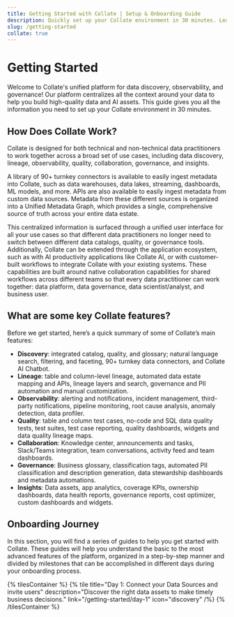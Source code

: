```yaml
---
title: Getting Started with Collate | Setup & Onboarding Guide
description: Quickly set up your Collate environment in 30 minutes. Learn how to connect data sources, explore features, and begin your onboarding journey.
slug: /getting-started
collate: true
---
```


# Getting Started

Welcome to Collate's unified platform for data discovery, observability, and governance! Our platform centralizes all 
the context around your data to help you build high-quality data and AI assets. This guide gives you all the information you
need to set up your Collate environment in 30 minutes.

## How Does Collate Work?

Collate is designed for both technical and non-technical data practitioners to work together across a broad set of use cases,
including data discovery, lineage, observability, quality, collaboration, governance, and insights.

A library of 90+ turnkey connectors is available to easily ingest metadata into Collate, such as data warehouses, data lakes,
streaming, dashboards, ML models, and more. APIs are also available to easily ingest metadata from custom data sources. 
Metadata from these different sources is organized into a Unified Metadata Graph, which provides a single, comprehensive 
source of truth across your entire data estate. 

This centralized information is surfaced through a unified user interface for all your use cases so that different data
practitioners no longer need to switch between different data catalogs, quality, or governance tools. Additionally, 
Collate can be extended through the application ecosystem, such as with AI productivity applications like Collate AI, 
or with customer-built workflows to integrate Collate with your existing systems. These capabilities are built around 
native collaboration capabilities for shared workflows across different teams so that every data practitioner can work 
together: data platform, data governance, data scientist/analyst, and business user.

## What are some key Collate features?

Before we get started, here’s a quick summary of some of Collate’s main features:

- **Discovery**: integrated catalog, quality, and glossary; natural language search, filtering, and faceting, 90+ turnkey data connectors, and Collate AI Chatbot.
- **Lineage**: table and column-level lineage, automated data estate mapping and APIs, lineage layers and search, governance and PII automation and manual customization.
- **Observability**: alerting and notifications, incident management, third-party notifications, pipeline monitoring, root cause analysis, anomaly detection, data profiler.
- **Quality**: table and column test cases, no-code and SQL data quality tests, test suites, test case reporting, quality dashboards, widgets and data quality lineage maps.
- **Collaboration**: Knowledge center, announcements and tasks, Slack/Teams integration, team conversations, activity feed and team dashboards.
- **Governance**: Business glossary, classification tags, automated PII classification and description generation, data stewardship dashboards and metadata automations.
- **Insights**: Data assets, app analytics, coverage KPIs, ownership dashboards, data health reports, governance reports, cost optimizer, custom dashboards and widgets.

## Onboarding Journey

In this section, you will find a series of guides to help you get started with Collate. These guides will help you understand
the basic to the most advanced features of the platform, organized in a step-by-step manner and divided by milestones
that can be accomplished in different days during your onboarding process.

{% tilesContainer %}
{% tile
  title="Day 1: Connect your Data Sources and invite users"
  description="Discover the right data assets to make timely business decisions."
  link="/getting-started/day-1"
  icon="discovery"
/%}
{% /tilesContainer %}
